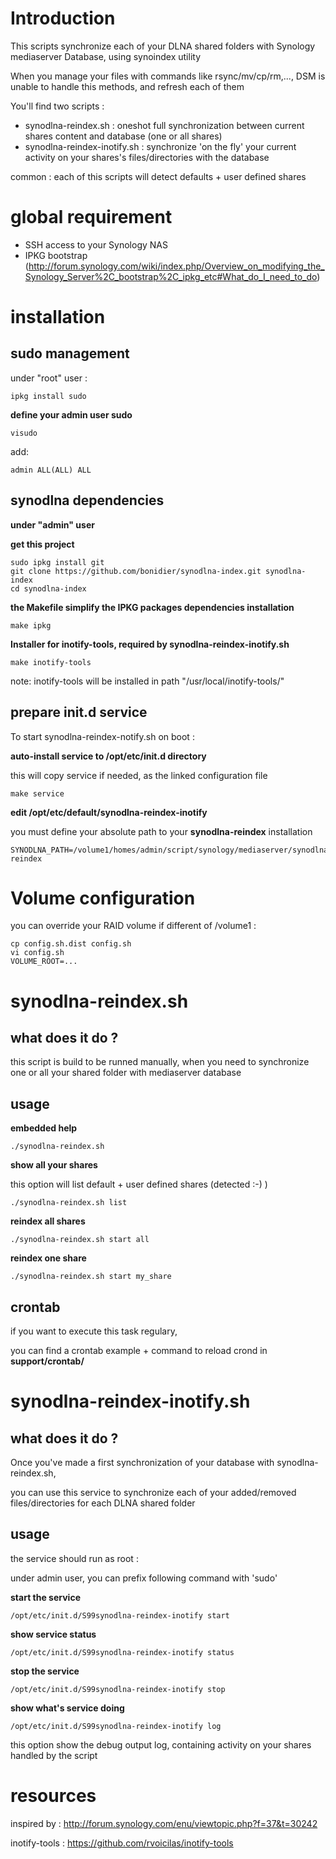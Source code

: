 # Introduction

This scripts synchronize each of your DLNA shared folders with Synology mediaserver Database, using synoindex utility

When you manage your files with commands like rsync/mv/cp/rm,..., DSM is unable to handle this methods, and refresh each of them

You'll find two scripts : 
 - synodlna-reindex.sh  : oneshot full synchronization between current shares content and database (one or all shares)
 - synodlna-reindex-inotify.sh  : synchronize 'on the fly' your current activity on your shares's files/directories with the database 

common : each of this scripts will detect defaults + user defined shares

# global requirement

 - SSH access to your Synology NAS
 - IPKG bootstrap (http://forum.synology.com/wiki/index.php/Overview_on_modifying_the_Synology_Server%2C_bootstrap%2C_ipkg_etc#What_do_I_need_to_do)

# installation

## sudo management

under "root" user :

```
ipkg install sudo
```

**define your admin user sudo**

```
visudo
```

add:

```
admin ALL(ALL) ALL
```

## synodlna dependencies

**under "admin" user**

**get this project**

```
sudo ipkg install git
git clone https://github.com/bonidier/synodlna-index.git synodlna-index
cd synodlna-index
```


**the Makefile simplify the IPKG packages dependencies installation**

```
make ipkg
```

**Installer for inotify-tools, required by synodlna-reindex-inotify.sh**

```
make inotify-tools
```

note: inotify-tools will be installed in path "/usr/local/inotify-tools/"

## prepare init.d service

To start synodlna-reindex-notify.sh on boot :

**auto-install service to /opt/etc/init.d directory**

this will copy service if needed, as the linked configuration file

```
make service
```

**edit /opt/etc/default/synodlna-reindex-inotify**

you must define your absolute path to your **synodlna-reindex** installation

```
SYNODLNA_PATH=/volume1/homes/admin/script/synology/mediaserver/synodlna-reindex
```

# Volume configuration

you can override your RAID volume if different of /volume1 :

```
cp config.sh.dist config.sh
vi config.sh
VOLUME_ROOT=...
```

# synodlna-reindex.sh 

## what does it do ?

this script is build to be runned manually, when you need to synchronize one or all your shared folder with mediaserver database

## usage

**embedded help**
```
./synodlna-reindex.sh
```

**show all your shares**

this option will list default + user defined shares (detected :-) )

```
./synodlna-reindex.sh list
```

**reindex all shares**

```
./synodlna-reindex.sh start all
```

**reindex one share**

```
./synodlna-reindex.sh start my_share
```

## crontab

if you want to execute this task regulary,

you can find a crontab example + command to reload crond in **support/crontab/**


# synodlna-reindex-inotify.sh 

## what does it do ?

Once you've made a first synchronization of your database with synodlna-reindex.sh,

you can use this service to synchronize each of your added/removed files/directories for each DLNA shared folder

## usage

the service should run as root :

under admin user, you can prefix following command with 'sudo'

**start the service**

```
/opt/etc/init.d/S99synodlna-reindex-inotify start
```

**show service status**

```
/opt/etc/init.d/S99synodlna-reindex-inotify status
```

**stop the service**

```
/opt/etc/init.d/S99synodlna-reindex-inotify stop
```

**show what's service doing**

```
/opt/etc/init.d/S99synodlna-reindex-inotify log
```

this option show the debug output log, containing activity on your shares handled by the script

# resources

inspired by : http://forum.synology.com/enu/viewtopic.php?f=37&t=30242

inotify-tools : https://github.com/rvoicilas/inotify-tools

